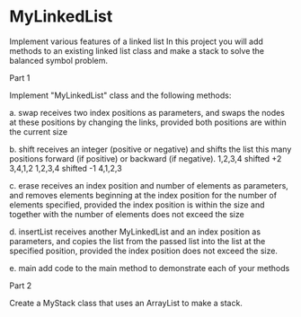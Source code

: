 # MyLinkedList

Implement various features of a linked list In this project you will add methods to an existing linked list class and make a stack to solve the balanced symbol problem.

Part 1

Implement "MyLinkedList" class and the following methods:

a. swap receives two index positions as parameters, and swaps the nodes at these positions by changing the links, provided both positions are within the current size

b. shift receives an integer (positive or negative) and shifts the list this many positions forward (if positive) or backward (if negative).
1,2,3,4 shifted +2 3,4,1,2 1,2,3,4 shifted -1 4,1,2,3

c. erase receives an index position and number of elements as parameters, and removes elements beginning at the index position for the number of elements specified, provided the index position is within the size and together with the number of elements does not exceed the size

d. insertList receives another MyLinkedList and an index position as parameters, and copies the list from the passed list into the list at the specified position, provided the index position does not exceed the size.

e. main add code to the main method to demonstrate each of your methods

Part 2

Create a MyStack class that uses an ArrayList to make a stack.
